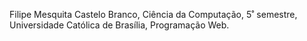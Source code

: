 Filipe Mesquita Castelo Branco, Ciência da Computação, 5˚ semestre, Universidade Católica de Brasília, Programação Web.
